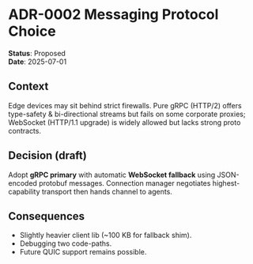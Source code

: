# ADR-0002  Messaging Protocol Choice

**Status**: Proposed  
**Date**: 2025-07-01

## Context
Edge devices may sit behind strict firewalls.  Pure gRPC (HTTP/2) offers type-safety & bi-directional streams but fails on some corporate proxies; WebSocket (HTTP/1.1 upgrade) is widely allowed but lacks strong proto contracts.

## Decision (draft)
Adopt **gRPC primary** with automatic **WebSocket fallback** using JSON-encoded protobuf messages.  Connection manager negotiates highest-capability transport then hands channel to agents.

## Consequences
* Slightly heavier client lib (~100 KB for fallback shim).
* Debugging two code-paths.
* Future QUIC support remains possible.
